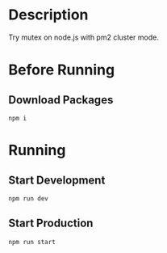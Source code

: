 # Description
Try mutex on node.js with pm2 cluster mode.

# Before Running

## Download Packages
```
npm i
```

# Running

## Start Development
```
npm run dev
```
## Start Production
```
npm run start
```
